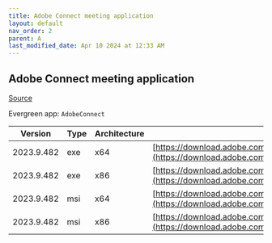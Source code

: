 ```yaml
---
title: Adobe Connect meeting application
layout: default
nav_order: 2
parent: A
last_modified_date: Apr 10 2024 at 12:33 AM
---
```


## Adobe Connect meeting application

[Source](https://www.adobe.com/products/adobeconnect.html)

Evergreen app: `AdobeConnect`

| Version    | Type | Architecture | URI                                                                                                                                                                                                  |
| ---------- | ---- | ------------ | ---------------------------------------------------------------------------------------------------------------------------------------------------------------------------------------------------- |
| 2023.9.482 | exe  | x64          | [https://download.adobe.com/pub/connect/updaters/meeting/11_0/ConnectAppSetup11_2023_9_482.exe](https://download.adobe.com/pub/connect/updaters/meeting/11_0/ConnectAppSetup11_2023_9_482.exe)       |
| 2023.9.482 | exe  | x86          | [https://download.adobe.com/pub/connect/updaters/meeting/11_0/ConnectAppSetup11_2023_9_482_32.exe](https://download.adobe.com/pub/connect/updaters/meeting/11_0/ConnectAppSetup11_2023_9_482_32.exe) |
| 2023.9.482 | msi  | x64          | [https://download.adobe.com/pub/connect/updaters/meeting/11_0/ConnectApp11_2023_9_482.msi](https://download.adobe.com/pub/connect/updaters/meeting/11_0/ConnectApp11_2023_9_482.msi)                 |
| 2023.9.482 | msi  | x86          | [https://download.adobe.com/pub/connect/updaters/meeting/11_0/ConnectApp11_2023_9_482_32.msi](https://download.adobe.com/pub/connect/updaters/meeting/11_0/ConnectApp11_2023_9_482_32.msi)           |

